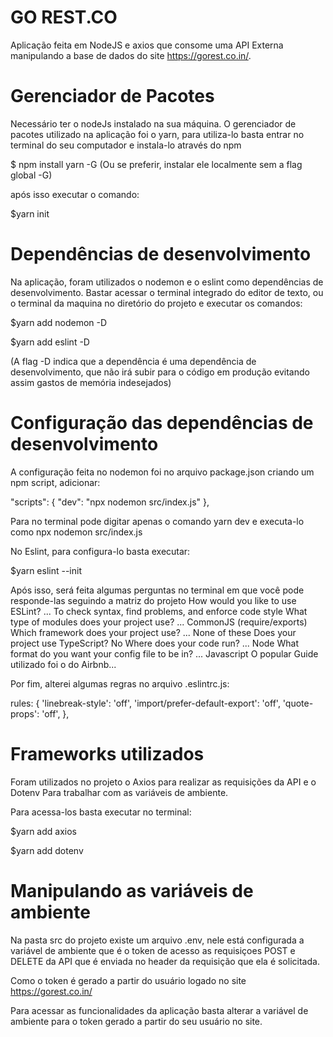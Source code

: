 # GO REST.CO
Aplicação feita em NodeJS e axios que consome uma API Externa manipulando a base de dados do site https://gorest.co.in/.

# Gerenciador de Pacotes
Necessário ter o nodeJs instalado na sua máquina.
O gerenciador de pacotes utilizado na aplicação foi o yarn, para utiliza-lo basta entrar no terminal do seu computador e instala-lo através do npm

$ npm install yarn -G 
(Ou se preferir, instalar ele localmente sem a flag global -G)

após isso executar o comando:

$yarn init

# Dependências de desenvolvimento 
Na aplicação, foram utilizados o nodemon e o eslint como dependências de desenvolvimento.
Bastar acessar o terminal integrado do editor de texto, ou o terminal da maquina no diretório do projeto e executar os comandos:

$yarn add nodemon -D

$yarn add eslint -D 

(A flag -D indica que a dependência é uma dependência de desenvolvimento, que não irá subir para o código em produção evitando assim gastos de memória indesejados)

# Configuração das dependências de desenvolvimento
A configuração feita no nodemon foi no arquivo package.json criando um npm script, adicionar:

"scripts": {
    "dev": "npx nodemon src/index.js"
},

Para no terminal pode digitar apenas o comando yarn dev e executa-lo como npx nodemon src/index.js

No Eslint, para configura-lo basta executar:

$yarn eslint --init 

Após isso, será feita algumas perguntas no terminal em que você pode responde-las seguindo a matriz do projeto
How would you like to use ESLint? ...   To check syntax, find problems, and enforce code style
What type of modules does your project use? ... CommonJS (require/exports)
Which framework does your project use? ... None of these
Does your project use TypeScript? No
Where does your code run? ... Node
What format do you want your config file to be in? ... Javascript
O popular Guide utilizado foi o do Airbnb...

Por fim, alterei algumas regras no arquivo .eslintrc.js:

rules: {
    'linebreak-style': 'off',
    'import/prefer-default-export': 'off',
    'quote-props': 'off',
  },
  
# Frameworks utilizados
Foram utilizados no projeto o Axios para realizar as requisições da API e o Dotenv Para trabalhar com as variáveis de ambiente.

Para acessa-los basta executar no terminal:

$yarn add axios

$yarn add dotenv

# Manipulando as variáveis de ambiente
Na pasta src do projeto existe um arquivo .env, nele está configurada a variável de ambiente que é o token de acesso as requisiçoes POST e DELETE da API
que é enviada no header da requisição que ela é solicitada.

Como o token é gerado a partir do usuário logado no site https://gorest.co.in/

Para acessar as funcionalidades da aplicação basta alterar a variável de ambiente para o token gerado a partir do seu usuário no site.
